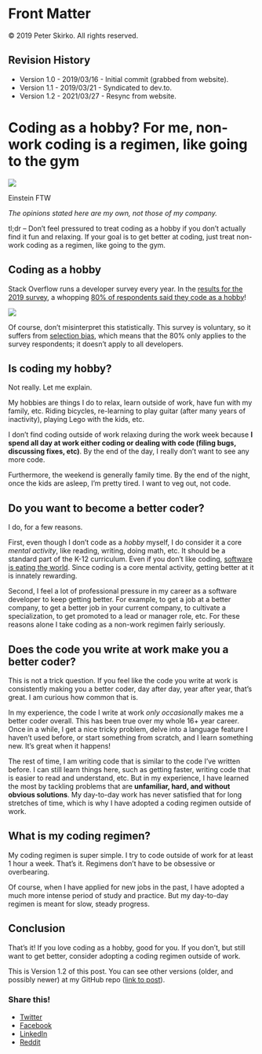# Front Matter

© 2019 Peter Skirko. All rights reserved.

## Revision History

* Version 1.0 - 2019/03/16 - Initial commit (grabbed from website).
* Version 1.1 - 2019/03/21 - Syndicated to dev.to.
* Version 1.2 - 2021/03/27 - Resync from website.

# Coding as a hobby? For me, non-work coding is a regimen, like going to the gym

![](https://i1.wp.com/www.pskirko.com/wp-content/uploads/2019/02/einstein_arm.jpg?resize=525%2C320&ssl=1)

Einstein FTW

_The opinions stated here are my own, not those of my company._

tl;dr – Don’t feel pressured to treat coding as a hobby if you don’t actually find it fun and relaxing. If your goal is to get better at coding, just treat non-work coding as a regimen, like going to the gym.

Coding as a hobby
-----------------

Stack Overflow runs a developer survey every year. In the [results for the 2019 survey](https://insights.stackoverflow.com/survey/2019), a whopping [80% of respondents said they code as a hobby](https://insights.stackoverflow.com/survey/2019#developer-profile-_-coding-as-a-hobby)!

![](https://i2.wp.com/www.pskirko.com/wp-content/uploads/2019/04/coding_as_hobby.png?resize=525%2C264&ssl=1)

Of course, don’t misinterpret this statistically. This survey is voluntary, so it suffers from [selection bias](https://en.wikipedia.org/wiki/Selection_bias), which means that the 80% only applies to the survey respondents; it doesn’t apply to all developers.

Is coding my hobby?
-------------------

Not really. Let me explain.

My hobbies are things I do to relax, learn outside of work, have fun with my family, etc. Riding bicycles, re-learning to play guitar (after many years of inactivity), playing Lego with the kids, etc.

I don’t find coding outside of work relaxing during the work week because **I spend all day at work either coding or dealing with code (filing bugs, discussing fixes, etc)**. By the end of the day, I really don’t want to see any more code.

Furthermore, the weekend is generally family time. By the end of the night, once the kids are asleep, I’m pretty tired. I want to veg out, not code.

Do you want to become a better coder?
-------------------------------------

I do, for a few reasons.

First, even though I don’t code as a _hobby_ myself, I do consider it a core _mental activity_, like reading, writing, doing math, etc. It should be a standard part of the K-12 curriculum. Even if you don’t like coding, [software is eating the world](https://a16z.com/2011/08/20/why-software-is-eating-the-world/). Since coding is a core mental activity, getting better at it is innately rewarding.

Second, I feel a lot of professional pressure in my career as a software developer to keep getting better. For example, to get a job at a better company, to get a better job in your current company, to cultivate a specialization, to get promoted to a lead or manager role, etc. For these reasons alone I take coding as a non-work regimen fairly seriously.

Does the code you write at work make you a better coder?
--------------------------------------------------------

This is not a trick question. If you feel like the code you write at work is consistently making you a better coder, day after day, year after year, that’s great. I am curious how common that is.

In my experience, the code I write at work _only occasionally_ makes me a better coder overall. This has been true over my whole 16+ year career. Once in a while, I get a nice tricky problem, delve into a language feature I haven’t used before, or start something from scratch, and I learn something new. It’s great when it happens!

The rest of time, I am writing code that is similar to the code I’ve written before. I can still learn things here, such as getting faster, writing code that is easier to read and understand, etc. But in my experience, I have learned the most by tackling problems that are **unfamiliar, hard, and without obvious solutions**. My day-to-day work has never satisfied that for long stretches of time, which is why I have adopted a coding regimen outside of work.

What is my coding regimen?
--------------------------

My coding regimen is super simple. I try to code outside of work for at least 1 hour a week. That’s it. Regimens don’t have to be obsessive or overbearing.

Of course, when I have applied for new jobs in the past, I have adopted a much more intense period of study and practice. But my day-to-day regimen is meant for slow, steady progress.

Conclusion
----------

That’s it! If you love coding as a hobby, good for you. If you don’t, but still want to get better, consider adopting a coding regimen outside of work.

This is Version 1.2 of this post. You can see other versions (older, and possibly newer) at my GitHub repo ([link to post](https://github.com/pskirko/pskirko-website-writing/blob/master/2019/02/02/coding-as-a-hobby.md)).

### Share this!

*   [Twitter](https://www.pskirko.com/2019/02/02/coding-as-a-hobby/?share=twitter "Click to share on Twitter")
*   [Facebook](https://www.pskirko.com/2019/02/02/coding-as-a-hobby/?share=facebook "Click to share on Facebook")
*   [LinkedIn](https://www.pskirko.com/2019/02/02/coding-as-a-hobby/?share=linkedin "Click to share on LinkedIn")
*   [Reddit](https://www.pskirko.com/2019/02/02/coding-as-a-hobby/?share=reddit "Click to share on Reddit")
